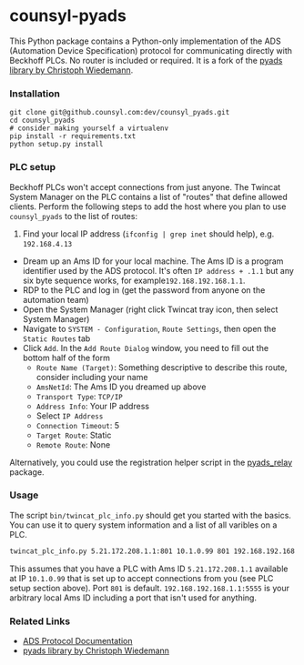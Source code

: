 counsyl-pyads
=============

This Python package contains a Python-only implementation of the ADS (Automation Device Specification) protocol for communicating directly with Beckhoff PLCs. No router is included or required. It is a fork of the [pyads library by Christoph Wiedemann](https://github.com/chwiede/pyads).


### Installation

```
git clone git@github.counsyl.com:dev/counsyl_pyads.git
cd counsyl_pyads
# consider making yourself a virtualenv
pip install -r requirements.txt
python setup.py install
```

### PLC setup

Beckhoff PLCs won't accept connections from just anyone. The Twincat System Manager on the PLC contains a list of "routes" that define allowed clients. Perform the following steps to add the host where you plan to use `counsyl_pyads` to the list of routes:

 1. Find your local IP address (`ifconfig | grep inet` should help), e.g. `192.168.4.13`
 * Dream up an Ams ID for your local machine. The Ams ID is a program identifier used by the ADS protocol. It's often `IP address + .1.1` but any six byte sequence works, for example`192.168.192.168.1.1`.
 * RDP to the PLC and log in (get the password from anyone on the automation team)
 * Open the System Manager (right click Twincat tray icon, then select System Manager)
 * Navigate to `SYSTEM - Configuration`, `Route Settings`, then open the `Static Routes` tab
 * Click `Add`. In the `Add Route Dialog` window, you need to fill out the bottom half of the form
     * `Route Name (Target)`: Something descriptive to describe this route, consider including your name
     * `AmsNetId`: The Ams ID you dreamed up above
     * `Transport Type`: `TCP/IP`
     * `Address Info`: Your IP address
     * Select `IP Address`
     * `Connection Timeout`: 5
     * `Target Route`: Static
     * `Remote Route`: None

Alternatively, you could use the registration helper script in the [pyads_relay](https://github.counsyl.com/dev/pyads_relay) package.


### Usage

The script `bin/twincat_plc_info.py` should get you started with the basics. You can use it to query system information and a list of all varibles on a PLC.

```bash
twincat_plc_info.py 5.21.172.208.1.1:801 10.1.0.99 801 192.168.192.168.1.1:5555
```

This assumes that you have a PLC with Ams ID `5.21.172.208.1.1` available at IP `10.1.0.99` that is set up to accept connections from you (see PLC setup section above). Port `801` is default. `192.168.192.168.1.1:5555` is your arbitrary local Ams ID including a port that isn't used for anything.


### Related Links

 * [ADS Protocol Documentation](http://infosys.beckhoff.com/content/1033/bk9000/html/bt_ethernet%20ads%20potocols.htm?id=2222)
 * [pyads library by Christoph Wiedemann](https://github.com/chwiede/pyads)
